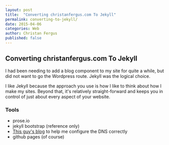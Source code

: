 ```yaml
---
layout: post
title:  "Converting christanfergus.com To Jekyll"
permalink: converting-to-jekyll/
date: 2015-04-06
categories: Web
author: Christan Fergus
published: false
---
```


## Converting christanfergus.com To Jekyll
I had been needing to add a blog component to my site for quite a while, but did not want to go the Wordpress route. Jekyll was the logical choice. 

I like Jekyll because the approach you use is how I like to think about how I make my sites. Beyond that, it's relatively straight-forward and keeps you in control of just about every aspect of your website. 

### Tools
* prose.io 
* jekyll bootstrap (reference only)
* [This guy's blog](http://davidensinger.com/2013/03/setting-the-dns-for-github-pages-on-namecheap/) to help me configure the DNS correctly
* github pages (of course)